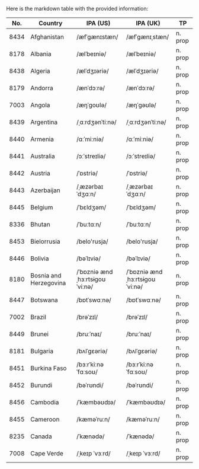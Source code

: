 
Here is the markdown table with the provided information:

| No. | Country | IPA (US) | IPA (UK) | TP |
|-----|---------|----------|----------|----|
| 8434 | Afghanistan | /æfˈɡænɪstæn/ | /æfˈɡænɪˌstæn/ | n. prop |
| 8178 | Albania | /ælˈbeɪniə/ | /ælˈbeɪniə/  | n. prop |
| 8438 | Algeria | /ælˈdʒɪəriə/ | /ælˈdʒɪəriə/ | n. prop |
| 8179 | Andorra | /ænˈdɔːrə/ | /ænˈdɔːrə/ | n. prop |
| 7003 | Angola | /æŋˈɡoʊlə/ | /æŋˈɡəʊlə/ | n. prop |
| 8439 | Argentina | /ˌɑːrdʒənˈtiːnə/ | /ˌɑːrdʒənˈtiːnə/ | n. prop |
| 8440 | Armenia | /ɑːˈmiːniə/ | /ɑːˈmiːniə/ | n. prop |
| 8441 | Australia | /ɔːˈstreɪliə/ | /ɔːˈstreɪliə/ | n. prop |
| 8442 | Austria | /ˈɒstriə/ | /ˈɒstriə/ | n. prop |
| 8443 | Azerbaijan | /ˌæzərbaɪˈdʒɑːn/ | /ˌæzərbaɪˈdʒɑːn/ | n. prop |
| 8445 | Belgium | /ˈbɛldʒəm/ | /ˈbɛldʒəm/ | n. prop |
| 8336 | Bhutan | /ˈbuːtɑːn/ | /ˈbuːtɑːn/ | n. prop |
| 8453 | Bielorrusia | /belo'rusja/ | /belo'rusja/ | n. prop |
| 8446 | Bolivia | /bəˈlɪviə/ | /bəˈlɪviə/ | n. prop |
| 8180 | Bosnia and Herzegovina | /ˈbɒzniə ænd ˌhɜːrtsɨɡoʊˈviːnə/ | /ˈbɒzniə ænd ˌhɜːrtsɨɡoʊˈviːnə/ | n. prop |
| 8447 | Botswana | /bɒtˈswɑːnə/ | /bɒtˈswɑːnə/ | n. prop |
| 7002 | Brazil | /brəˈzɪl/ | /brəˈzɪl/ | n. prop |
| 8449 | Brunei | /bruːˈnaɪ/ | /bruːˈnaɪ/ | n. prop |
| 8181 | Bulgaria | /bʌlˈɡɛəriə/ | /bʌlˈɡɛəriə/ | n. prop |
| 8451 | Burkina Faso | /bɜːrˈkiːnə ˈfɑːsoʊ/ | /bɜːrˈkiːnə ˈfɑːsoʊ/ | n. prop |
| 8452 | Burundi | /bəˈrʊndi/ | /bəˈrʊndi/ | n. prop |
| 8456 | Cambodia | /ˈkæmbəʊdɪə/ | /ˈkæmbəʊdɪə/ | n. prop |
| 8455 | Cameroon | /kæməˈruːn/ | /kæməˈruːn/ | n. prop |
| 8235 | Canada | /ˈkænədə/ | /ˈkænədə/ | n. prop |
| 7008 | Cape Verde | /ˌkeɪp ˈvɜːrd/ | /ˌkeɪp ˈvɜːrd/ | n. prop |
